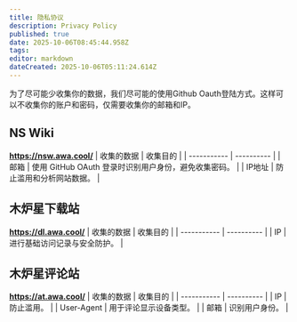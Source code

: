 ```yaml
---
title: 隐私协议
description: Privacy Policy
published: true
date: 2025-10-06T08:45:44.958Z
tags: 
editor: markdown
dateCreated: 2025-10-06T05:11:24.614Z
---
```


为了尽可能少收集你的数据，我们尽可能的使用Github Oauth登陆方式。这样可以不收集你的账户和密码，仅需要收集你的邮箱和IP。

## NS Wiki
**https://nsw.awa.cool/**
| 收集的数据 | 收集目的 |
| ----------- | ---------- |
| 邮箱    | 使用 GitHub OAuth 登录时识别用户身份，避免收集密码。 |
| IP地址  | 防止滥用和分析网站数据。 |

## 木炉星下载站
**https://dl.awa.cool/**
| 收集的数据 | 收集目的 |
| ----------- | ---------- |
| IP | 进行基础访问记录与安全防护。 |


## 木炉星评论站
**https://at.awa.cool/**
| 收集的数据 | 收集目的 |
| ----------- | ---------- |
| IP          | 防止滥用。 |
| User-Agent  | 用于评论显示设备类型。 |
| 邮箱         | 识别用户身份。 |


